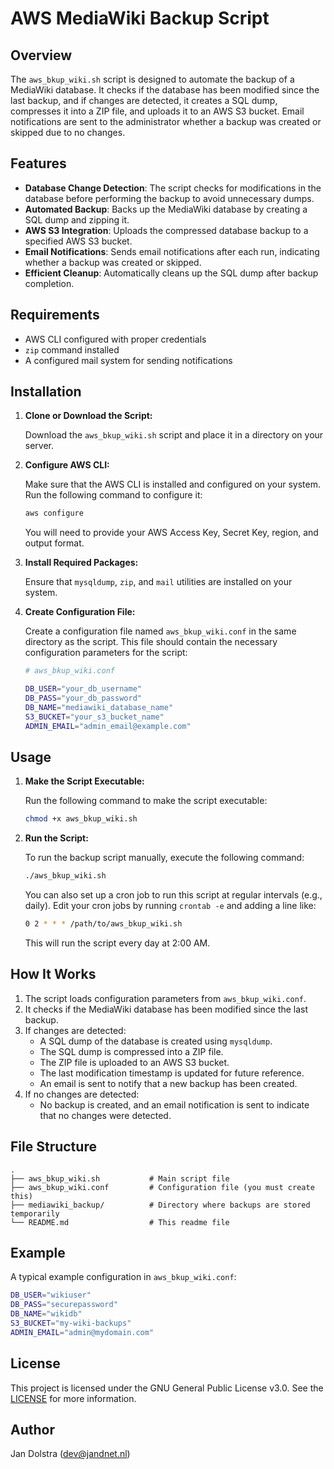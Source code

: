 # AWS MediaWiki Backup Script

## Overview

The `aws_bkup_wiki.sh` script is designed to automate the backup of a MediaWiki database. It checks if the database has been modified since the last backup, and if changes are detected, it creates a SQL dump, compresses it into a ZIP file, and uploads it to an AWS S3 bucket. Email notifications are sent to the administrator whether a backup was created or skipped due to no changes.

## Features

- **Database Change Detection**: The script checks for modifications in the database before performing the backup to avoid unnecessary dumps.
- **Automated Backup**: Backs up the MediaWiki database by creating a SQL dump and zipping it.
- **AWS S3 Integration**: Uploads the compressed database backup to a specified AWS S3 bucket.
- **Email Notifications**: Sends email notifications after each run, indicating whether a backup was created or skipped.
- **Efficient Cleanup**: Automatically cleans up the SQL dump after backup completion.

## Requirements

- AWS CLI configured with proper credentials
- `zip` command installed
- A configured mail system for sending notifications

## Installation

1. **Clone or Download the Script:**

   Download the `aws_bkup_wiki.sh` script and place it in a directory on your server.

2. **Configure AWS CLI:**

   Make sure that the AWS CLI is installed and configured on your system. Run the following command to configure it:

   ```bash
   aws configure
   ```

   You will need to provide your AWS Access Key, Secret Key, region, and output format.

3. **Install Required Packages:**

   Ensure that `mysqldump`, `zip`, and `mail` utilities are installed on your system.   

4. **Create Configuration File:**

   Create a configuration file named `aws_bkup_wiki.conf` in the same directory as the script. This file should contain the necessary configuration parameters for the script:

   ```bash
   # aws_bkup_wiki.conf

   DB_USER="your_db_username"
   DB_PASS="your_db_password"
   DB_NAME="mediawiki_database_name"
   S3_BUCKET="your_s3_bucket_name"
   ADMIN_EMAIL="admin_email@example.com"
   ```

## Usage

1. **Make the Script Executable:**

   Run the following command to make the script executable:

   ```bash
   chmod +x aws_bkup_wiki.sh
   ```

2. **Run the Script:**

   To run the backup script manually, execute the following command:

   ```bash
   ./aws_bkup_wiki.sh
   ```

   You can also set up a cron job to run this script at regular intervals (e.g., daily). Edit your cron jobs by running `crontab -e` and adding a line like:

   ```bash
   0 2 * * * /path/to/aws_bkup_wiki.sh
   ```

   This will run the script every day at 2:00 AM.

## How It Works

1. The script loads configuration parameters from `aws_bkup_wiki.conf`.
2. It checks if the MediaWiki database has been modified since the last backup.
3. If changes are detected:
   - A SQL dump of the database is created using `mysqldump`.
   - The SQL dump is compressed into a ZIP file.
   - The ZIP file is uploaded to an AWS S3 bucket.
   - The last modification timestamp is updated for future reference.
   - An email is sent to notify that a new backup has been created.
4. If no changes are detected:
   - No backup is created, and an email notification is sent to indicate that no changes were detected.

## File Structure

```
.
├── aws_bkup_wiki.sh           # Main script file
├── aws_bkup_wiki.conf         # Configuration file (you must create this)
├── mediawiki_backup/          # Directory where backups are stored temporarily
└── README.md                  # This readme file
```

## Example

A typical example configuration in `aws_bkup_wiki.conf`:

```bash
DB_USER="wikiuser"
DB_PASS="securepassword"
DB_NAME="wikidb"
S3_BUCKET="my-wiki-backups"
ADMIN_EMAIL="admin@mydomain.com"
```

## License

This project is licensed under the GNU General Public License v3.0. See the [LICENSE](https://www.gnu.org/licenses/gpl-3.0.html) for more information.

## Author

Jan Dolstra (dev@jandnet.nl)

